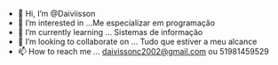 - 👋 Hi, I’m @Daiviisson
- 👀 I’m interested in ...Me especializar em programação
- 🌱 I’m currently learning ... Sistemas de informação
- 💞️ I’m looking to collaborate on ... Tudo que estiver a meu alcance
- 📫 How to reach me ... daivissonc2002@gmail.com ou 51981459529

<!---
Daiviisson/Daiviisson is a ✨ special ✨ repository because its `README.md` (this file) appears on your GitHub profile.
You can click the Preview link to take a look at your changes.
--->
